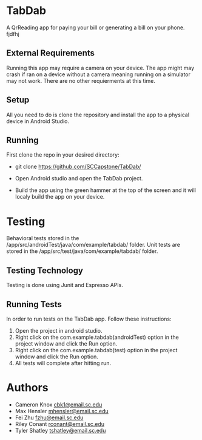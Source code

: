 # TabDab

A QrReading app for paying your bill or generating a bill on your phone. fjdfhj

## External Requirements
Running this app may require a camera on your device. The app might may crash if ran on a device without a camera meaning running on a simulator may not work. There are no other requierments at this time.

## Setup
All you need to do is clone the repository and install the app to a physical device in Android Studio.

## Running
First clone the repo in your desired directory:
 * git clone https://github.com/SCCapstone/TabDab/
 
 * Open Android studio and open the TabDab project.
 
 * Build the app using the green hammer at the top of the screen
   and it will localy build the app on your device.

# Testing
Behavioral tests stored in the /app/src/androidTest/java/com/example/tabdab/ folder.
Unit tests are stored in the /app/src/test/java/com/example/tabdab/ folder.

## Testing Technology
Testing is done using Junit and Espresso APIs.

## Running Tests
In order to run tests on the TabDab app. Follow these instructions:
1. Open the project in android studio.
2. Right click on the com.example.tabdab(androidTest) option in the project window and click the Run option.
3. Right click on the com.example.tabdab(test) option in the project window and click the Run option.
4. All tests will complete after hitting run.

# Authors
* Cameron Knox cbk1@email.sc.edu
* Max Hensler mhensler@email.sc.edu
* Fei Zhu fzhu@email.sc.edu
* Riley Conant rconant@email.sc.edu
* Tyler Shatley tshatley@email.sc.edu
